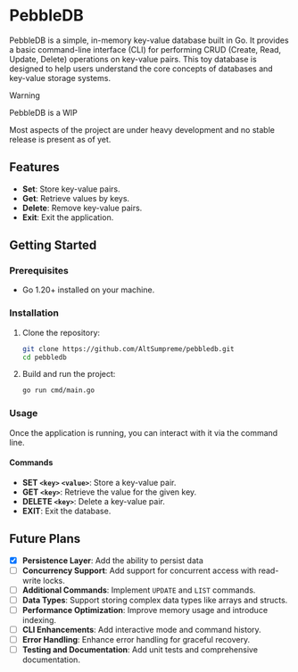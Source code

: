 # PebbleDB

PebbleDB is a simple, in-memory key-value database built in Go. It provides a basic command-line interface (CLI) for performing CRUD (Create, Read, Update, Delete) operations on key-value pairs. This toy database is designed to help users understand the core concepts of databases and key-value storage systems.


> [!WARNING]
> 
> PebbleDB is a WIP
> 
> Most aspects of the project are under heavy development
> and no stable release is present as of yet.
> 

## Features

- **Set**: Store key-value pairs.
- **Get**: Retrieve values by keys.
- **Delete**: Remove key-value pairs.
- **Exit**: Exit the application.

## Getting Started

### Prerequisites

- Go 1.20+ installed on your machine.

### Installation

1. Clone the repository:

    ```bash
    git clone https://github.com/AltSumpreme/pebbledb.git
    cd pebbledb
    ```

2. Build and run the project:

    ```bash
    go run cmd/main.go
    ```

### Usage

Once the application is running, you can interact with it via the command line.

#### Commands

- **SET `<key>` `<value>`**: Store a key-value pair.
- **GET `<key>`**: Retrieve the value for the given key.
- **DELETE `<key>`**: Delete a key-value pair.
- **EXIT**: Exit the database.


## Future Plans

- [x] **Persistence Layer**: Add the ability to persist data
- [ ] **Concurrency Support**: Add support for concurrent access with read-write locks.
- [ ] **Additional Commands**: Implement `UPDATE` and `LIST` commands.
- [ ] **Data Types**: Support storing complex data types like arrays and structs.
- [ ] **Performance Optimization**: Improve memory usage and introduce indexing.
- [ ] **CLI Enhancements**: Add interactive mode and command history.
- [ ] **Error Handling**: Enhance error handling for graceful recovery.
- [ ] **Testing and Documentation**: Add unit tests and comprehensive documentation.
